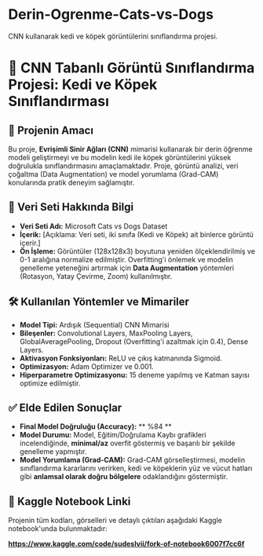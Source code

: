 # Derin-Ogrenme-Cats-vs-Dogs
CNN kullanarak kedi ve köpek görüntülerini sınıflandırma projesi.
# 🚀 CNN Tabanlı Görüntü Sınıflandırma Projesi: Kedi ve Köpek Sınıflandırması

## 🎯 Projenin Amacı
Bu proje, **Evrişimli Sinir Ağları (CNN)** mimarisi kullanarak bir derin öğrenme modeli geliştirmeyi ve bu modelin kedi ile köpek görüntülerini yüksek doğrulukla sınıflandırmasını amaçlamaktadır. Proje, görüntü analizi, veri çoğaltma (Data Augmentation) ve model yorumlama (Grad-CAM) konularında pratik deneyim sağlamıştır.

## 📁 Veri Seti Hakkında Bilgi
* **Veri Seti Adı:** Microsoft Cats vs Dogs Dataset
* **İçerik:** [Açıklama: Veri seti, iki sınıfa (Kedi ve Köpek) ait binlerce görüntü içerir.]
* **Ön İşleme:** Görüntüler (128x128x3) boyutuna yeniden ölçeklendirilmiş ve 0-1 aralığına normalize edilmiştir. Overfitting'i önlemek ve modelin genelleme yeteneğini artırmak için **Data Augmentation** yöntemleri (Rotasyon, Yatay Çevirme, Zoom) kullanılmıştır.

## 🛠️ Kullanılan Yöntemler ve Mimariler
* **Model Tipi:** Ardışık (Sequential) CNN Mimarisi
* **Bileşenler:** Convolutional Layers, MaxPooling Layers, GlobalAveragePooling, Dropout (Overfitting'i azaltmak için 0.4), Dense Layers.
* **Aktivasyon Fonksiyonları:**  ReLU ve çıkış katmanında Sigmoid.
* **Optimizasyon:**  Adam Optimizer ve  0.001.
* **Hiperparametre Optimizasyonu:** 15 deneme yapılmış ve Katman sayısı optimize edilmiştir.

## ✅ Elde Edilen Sonuçlar
* **Final Model Doğruluğu (Accuracy):** ** %84 **
* **Model Durumu:** Model, Eğitim/Doğrulama Kaybı grafikleri incelendiğinde, **minimal/az** overfit göstermiş ve başarılı bir şekilde genelleme yapmıştır.
* **Model Yorumlama (Grad-CAM):** Grad-CAM görselleştirmesi, modelin sınıflandırma kararlarını verirken, kedi ve köpeklerin yüz ve vücut hatları gibi **anlamsal olarak doğru bölgelere** odaklandığını göstermiştir.

## 🔗 Kaggle Notebook Linki
Projenin tüm kodları, görselleri ve detaylı çıktıları aşağıdaki Kaggle notebook'unda bulunmaktadır:

**https://www.kaggle.com/code/sudeslvii/fork-of-notebook6007f7cc6f**
